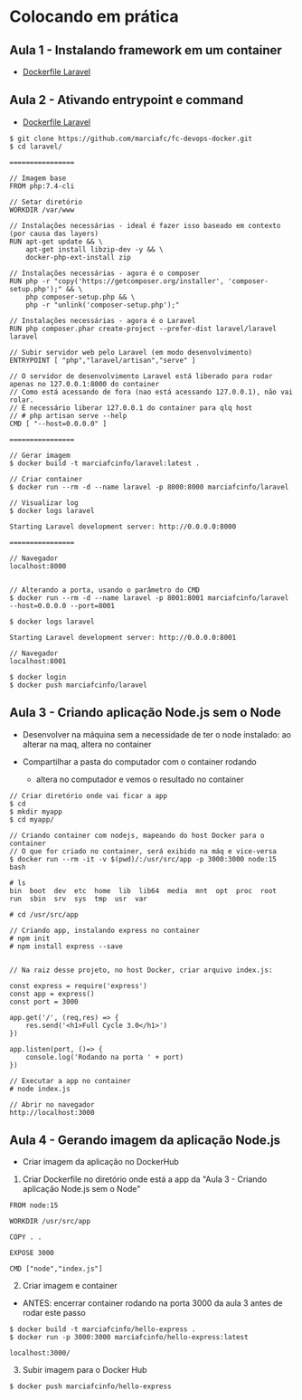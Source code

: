 # Colocando em prática

## Aula 1 - Instalando framework em um container

  - [Dockerfile Laravel](https://github.com/marciafc/fc-devops-docker/blob/main/laravel/Dockerfile)

## Aula 2 - Ativando entrypoint e command

  - [Dockerfile Laravel](https://github.com/marciafc/fc-devops-docker/blob/main/laravel/Dockerfile)

```
$ git clone https://github.com/marciafc/fc-devops-docker.git
$ cd laravel/

================

// Imagem base
FROM php:7.4-cli

// Setar diretório
WORKDIR /var/www

// Instalações necessárias - ideal é fazer isso baseado em contexto (por causa das layers)
RUN apt-get update && \
    apt-get install libzip-dev -y && \
    docker-php-ext-install zip

// Instalações necessárias - agora é o composer
RUN php -r "copy('https://getcomposer.org/installer', 'composer-setup.php');" && \
    php composer-setup.php && \
    php -r "unlink('composer-setup.php');"

// Instalações necessárias - agora é o Laravel
RUN php composer.phar create-project --prefer-dist laravel/laravel laravel

// Subir servidor web pelo Laravel (em modo desenvolvimento)
ENTRYPOINT [ "php","laravel/artisan","serve" ]

// O servidor de desenvolvimento Laravel está liberado para rodar apenas no 127.0.0.1:8000 do container
// Como está acessando de fora (nao está acessando 127.0.0.1), não vai rolar.
// É necessário liberar 127.0.0.1 do container para qlq host
// # php artisan serve --help
CMD [ "--host=0.0.0.0" ]

================

// Gerar imagem
$ docker build -t marciafcinfo/laravel:latest .

// Criar container
$ docker run --rm -d --name laravel -p 8000:8000 marciafcinfo/laravel

// Visualizar log
$ docker logs laravel

Starting Laravel development server: http://0.0.0.0:8000

================

// Navegador 
localhost:8000


// Alterando a porta, usando o parâmetro do CMD
$ docker run --rm -d --name laravel -p 8001:8001 marciafcinfo/laravel --host=0.0.0.0 --port=8001

$ docker logs laravel

Starting Laravel development server: http://0.0.0.0:8001

// Navegador 
localhost:8001

$ docker login
$ docker push marciafcinfo/laravel

```

## Aula 3 - Criando aplicação Node.js sem o Node

  - Desenvolver na máquina sem a necessidade de ter o node instalado: ao alterar na maq, altera no container  
  
  - Compartilhar a pasta do computador com o container rodando
  
    - altera no computador e vemos o resultado no container

```
// Criar diretório onde vai ficar a app
$ cd
$ mkdir myapp
$ cd myapp/

// Criando container com nodejs, mapeando do host Docker para o container 
// O que for criado no container, será exibido na máq e vice-versa
$ docker run --rm -it -v $(pwd)/:/usr/src/app -p 3000:3000 node:15 bash

# ls
bin  boot  dev	etc  home  lib	lib64  media  mnt  opt	proc  root  run  sbin  srv  sys  tmp  usr  var

# cd /usr/src/app

// Criando app, instalando express no container
# npm init
# npm install express --save


// Na raiz desse projeto, no host Docker, criar arquivo index.js:

const express = require('express')
const app = express()
const port = 3000

app.get('/', (req,res) => {
    res.send('<h1>Full Cycle 3.0</h1>')
})

app.listen(port, ()=> {
    console.log('Rodando na porta ' + port)
})      

// Executar a app no container
# node index.js

// Abrir no navegador
http://localhost:3000

```

## Aula 4 - Gerando imagem da aplicação Node.js

  - Criar imagem da aplicação no DockerHub
  
1. Criar Dockerfile no diretório onde está a app da "Aula 3 - Criando aplicação Node.js sem o Node"

```
FROM node:15

WORKDIR /usr/src/app

COPY . .

EXPOSE 3000

CMD ["node","index.js"]

```

2. Criar imagem e container

  - ANTES: encerrar container rodando na porta 3000 da aula 3 antes de rodar este passo

```
$ docker build -t marciafcinfo/hello-express .
$ docker run -p 3000:3000 marciafcinfo/hello-express:latest

localhost:3000/

```

3. Subir imagem para o Docker Hub

```
$ docker push marciafcinfo/hello-express
```


